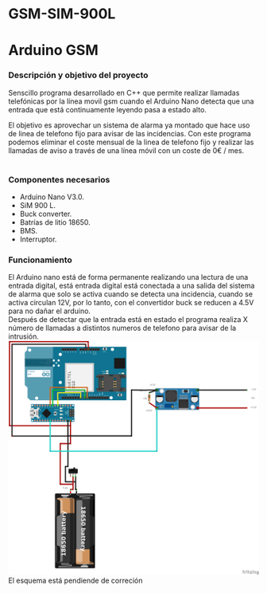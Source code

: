 # GSM-SIM-900L
<h1> Arduino GSM </h1>

<h3> Descripción y objetivo del proyecto </h3>

Senscillo programa desarrollado en C++ que permite realizar llamadas telefónicas por la línea movil gsm cuando el Arduino Nano detecta que una entrada que está continuamente leyendo pasa a estado alto. <br>

El objetivo es aprovechar un sistema de alarma ya montado que hace uso de linea de telefono fijo para avisar de las incidencias. Con este programa podemos eliminar el coste mensual de la linea de telefono fijo y realizar las llamadas de aviso a través de una línea móvil con un coste de 0€ / mes. <br><br>

<h3> Componentes necesarios </h3>
<ul> 
 <li> Arduino Nano V3.0. </li>
 <li> SiM 900 L. </li>
 <li> Buck converter. </li>
 <li> Batrías de litio 18650. </li>
 <li> BMS. </li>
 <li> Interruptor. </li>
</ul>


<h3> Funcionamiento </h3>
El Arduino nano está de forma permanente realizando una lectura de una entrada digital, está entrada digital está conectada a una salida del sistema de alarma que solo se activa cuando se detecta una incidencia, cuando se activa circulan 12V, por lo tanto, con el convertidor buck se reducen a 4.5V para no dañar el arduino. <br>
Después de detectar que la entrada está en estado el programa realiza X número de llamadas a distintos numeros de telefono para avisar de la intrusión.

 <br>
<img src="./esquema.png">
El esquema está pendiende de correción
